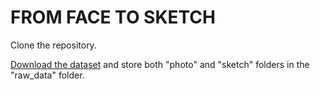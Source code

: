 # FROM FACE TO SKETCH


Clone the repository.

[Download the dataset](https://drive.google.com/drive/folders/1fEauXrXLyWiWKyH4tEoVHcH6A8RfkYX_?usp=sharing) and store both "photo" and "sketch" folders in the "raw_data" folder.
